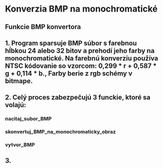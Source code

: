 # Konverzia BMP na monochromatické 

## Funkcie BMP konvertora

## 1. Program sparsuje BMP súbor s farebnou hĺbkou 24 alebo 32 bitov a prehodí jeho farby na monochromatické. Na farebnú konverziu používa NTSC kódovanie so vzorcom: **0,299 * r + 0,587 * g + 0,114 * b.**, Farby berie z rgb schémy v bitmape.

## 2. Celý proces zabezpečujú 3 funckie, ktoré sa volajú: 
### nacitaj_subor_BMP
### skonvertuj_BMP_na_monochromaticky_obraz
### vytvor_BMP

## 3. 
